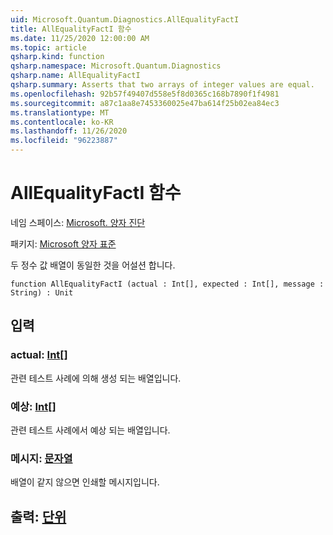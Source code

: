 ```yaml
---
uid: Microsoft.Quantum.Diagnostics.AllEqualityFactI
title: AllEqualityFactI 함수
ms.date: 11/25/2020 12:00:00 AM
ms.topic: article
qsharp.kind: function
qsharp.namespace: Microsoft.Quantum.Diagnostics
qsharp.name: AllEqualityFactI
qsharp.summary: Asserts that two arrays of integer values are equal.
ms.openlocfilehash: 92b57f49407d558e5f8d0365c168b7890f1f4981
ms.sourcegitcommit: a87c1aa8e7453360025e47ba614f25b02ea84ec3
ms.translationtype: MT
ms.contentlocale: ko-KR
ms.lasthandoff: 11/26/2020
ms.locfileid: "96223887"
---
```

# <a name="allequalityfacti-function"></a>AllEqualityFactI 함수

네임 스페이스: [Microsoft. 양자 진단](xref:Microsoft.Quantum.Diagnostics)

패키지: [Microsoft 양자 표준](https://nuget.org/packages/Microsoft.Quantum.Standard)


두 정수 값 배열이 동일한 것을 어설션 합니다.

```qsharp
function AllEqualityFactI (actual : Int[], expected : Int[], message : String) : Unit
```


## <a name="input"></a>입력

### <a name="actual--int"></a>actual: [Int](xref:microsoft.quantum.lang-ref.int)[]

관련 테스트 사례에 의해 생성 되는 배열입니다.


### <a name="expected--int"></a>예상: [Int](xref:microsoft.quantum.lang-ref.int)[]

관련 테스트 사례에서 예상 되는 배열입니다.


### <a name="message--string"></a>메시지: [문자열](xref:microsoft.quantum.lang-ref.string)

배열이 같지 않으면 인쇄할 메시지입니다.



## <a name="output--unit"></a>출력: [단위](xref:microsoft.quantum.lang-ref.unit)

